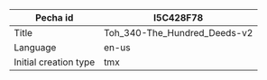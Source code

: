 |Pecha id | I5C428F78
| --- | --- 
|Title | Toh_340-The_Hundred_Deeds-v2 
|Language | en-us
|Initial creation type | tmx